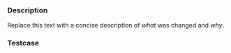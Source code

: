 <!--
  Before opening a pull request...
  * Open an Issue (if one doesn't already exist).
  * Resolve any merge conflicts indicated on this page.
  * Select the appropriate base branch above: master or support/*
    (see the Working with GitHub guide in docs/ for more)
-->

### Description

Replace this text with a concise description of *what* was changed and *why*.

<!-- Include "closing keywords" (e.g., Resolves #100) to link an open Issue. -->
<!-- This will automatically close the Issue when the PR is merged. -->

### Testcase
<!-- Add path to testcase files and any special instructions below. -->
<!-- If testing is not required, delete this section. -->


